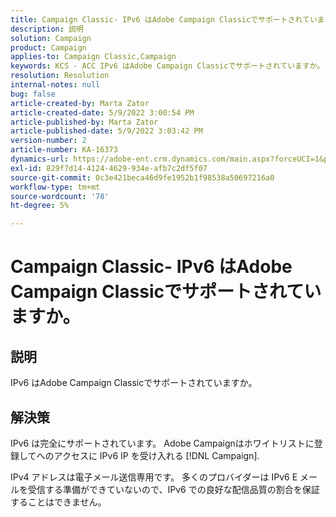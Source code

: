 ```yaml
---
title: Campaign Classic- IPv6 はAdobe Campaign Classicでサポートされていますか。
description: 説明
solution: Campaign
product: Campaign
applies-to: Campaign Classic,Campaign
keywords: KCS - ACC IPv6 はAdobe Campaign Classicでサポートされていますか。 オンプレミス
resolution: Resolution
internal-notes: null
bug: false
article-created-by: Marta Zator
article-created-date: 5/9/2022 3:00:54 PM
article-published-by: Marta Zator
article-published-date: 5/9/2022 3:03:42 PM
version-number: 2
article-number: KA-16373
dynamics-url: https://adobe-ent.crm.dynamics.com/main.aspx?forceUCI=1&pagetype=entityrecord&etn=knowledgearticle&id=902028d1-a8cf-ec11-a7b5-0022480a8e40
exl-id: 829f7d14-4124-4629-934e-afb7c2df5f07
source-git-commit: 0c3e421beca46d9fe1952b1f98538a50697216a0
workflow-type: tm+mt
source-wordcount: '78'
ht-degree: 5%

---
```


# Campaign Classic- IPv6 はAdobe Campaign Classicでサポートされていますか。

## 説明

IPv6 はAdobe Campaign Classicでサポートされていますか。

## 解決策


IPv6 は完全にサポートされています。 Adobe Campaignはホワイトリストに登録してへのアクセスに IPv6 IP を受け入れる [!DNL Campaign].

IPv4 アドレスは電子メール送信専用です。 多くのプロバイダーは IPv6 E メールを受信する準備ができていないので、IPv6 での良好な配信品質の割合を保証することはできません。
